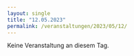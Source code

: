 ```yaml
---
layout: single
title: "12.05.2023"
permalink: /veranstaltungen/2023/05/12/
---
```


Keine Veranstaltung an diesem Tag.
